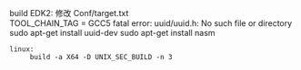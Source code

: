 build EDK2:
    修改 Conf/target.txt   
        TOOL_CHAIN_TAG = GCC5
    fatal error: uuid/uuid.h: No such file or directory
        sudo apt-get install uuid-dev
    sudo apt-get install nasm

    linux:
         build -a X64 -D UNIX_SEC_BUILD -n 3
